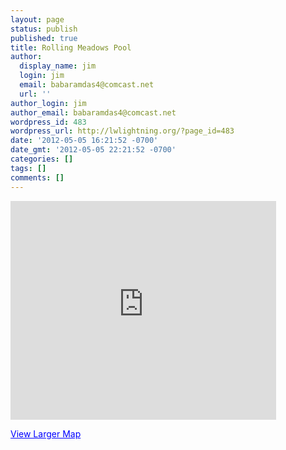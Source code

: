 ```yaml
---
layout: page
status: publish
published: true
title: Rolling Meadows Pool
author:
  display_name: jim
  login: jim
  email: babaramdas4@comcast.net
  url: ''
author_login: jim
author_email: babaramdas4@comcast.net
wordpress_id: 483
wordpress_url: http://lwlightning.org/?page_id=483
date: '2012-05-05 16:21:52 -0700'
date_gmt: '2012-05-05 22:21:52 -0700'
categories: []
tags: []
comments: []
---
```

<iframe width="425" height="350" frameborder="0" scrolling="no" marginheight="0" marginwidth="0" src="http://maps.google.com/maps?f=q&source=s_q&hl=en&geocode=&q=3900+Owl+Drive,+Rolling+Meadows,+IL&aq=0&oq=3900+Owl+Drive&sll=37.0625,-95.677068&sspn=62.74193,50.712891&ie=UTF8&hq=&hnear=3900+Owl+Dr,+Rolling+Meadows,+Illinois+60008&t=m&ll=42.075674,-88.019371&spn=0.044596,0.072956&z=13&iwloc=A&output=embed"></iframe>

<a href="http://maps.google.com/maps?f=q&source=embed&hl=en&geocode=&q=3900+Owl+Drive,+Rolling+Meadows,+IL&aq=0&oq=3900+Owl+Drive&sll=37.0625,-95.677068&sspn=62.74193,50.712891&ie=UTF8&hq=&hnear=3900+Owl+Dr,+Rolling+Meadows,+Illinois+60008&t=m&ll=42.075674,-88.019371&spn=0.044596,0.072956&z=13&iwloc=A" style="color:#0000FF;text-align:left">View Larger Map</a>
